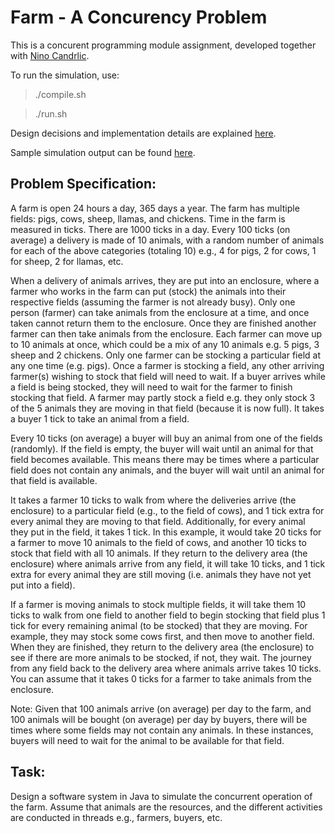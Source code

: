 # Farm - A Concurency Problem

This is a concurent programming module assignment, developed together with [Nino Candrlic](https://ie.linkedin.com/in/cptnemo).

To run the simulation, use:

> ./compile.sh

> ./run.sh

Design decisions and implementation details are explained [here](./assignment_description.pdf).

Sample simulation output can be found [here](./stdout.txt).

## Problem Specification:

A farm is open 24 hours a day, 365 days a year. The farm has multiple fields: pigs, cows, sheep, llamas, and chickens.
Time in the farm is measured in ticks. There are 1000 ticks in a day. Every 100 ticks (on average) a delivery is made of 10 animals, with a random number of animals for each of the above categories (totaling 10) e.g., 4 for pigs, 2 for cows, 1 for sheep, 2 for llamas, etc.

When a delivery of animals arrives, they are put into an enclosure, where a farmer who works in the farm can put (stock) the animals into their respective fields (assuming the farmer is not already busy). Only one person (farmer) can take animals from the enclosure at a time, and once taken cannot return them to the enclosure. Once they are finished another farmer can then take animals from the enclosure. Each farmer can move up to 10 animals at once, which could be a mix of any 10 animals e.g. 5 pigs, 3 sheep and 2 chickens. Only one farmer can be stocking a particular field at any one time (e.g. pigs). Once a farmer is stocking a field, any other arriving farmer(s) wishing to stock that field will need to wait. If a buyer arrives while a field is being stocked, they will need to wait for the farmer to finish stocking that field. A farmer may partly stock a field e.g. they only stock 3 of the 5 animals they are moving in that field (because it is now full). It takes a buyer 1 tick to take an animal from a field.

Every 10 ticks (on average) a buyer will buy an animal from one of the fields (randomly). If the field is empty, the buyer will wait until an animal for that field becomes available. This means there may be times where a particular field does not contain any animals, and the buyer will wait until an animal for that field is available.  

It takes a farmer 10 ticks to walk from where the deliveries arrive (the enclosure) to a particular field (e.g., to the field of cows), and 1 tick extra for every animal they are moving to that field. Additionally, for every animal they put in the field, it takes 1 tick. In this example, it would take 20 ticks for a farmer to move 10 animals to the field of cows, and another 10 ticks to stock that field with all 10 animals. If they return to the delivery area (the enclosure) where animals arrive from any field, it will take 10 ticks, and 1 tick extra for every animal they are still moving (i.e. animals they have not yet put into a field).

If a farmer is moving animals to stock multiple fields, it will take them 10 ticks to walk from one field to another field to begin stocking that field plus 1 tick for every remaining animal (to be stocked) that they are moving. For example, they may stock some cows first, and then move to another field. When they are finished, they return to the delivery area (the enclosure) to see if there are more animals to be stocked, if not, they wait. The journey from any field back to the delivery area where animals arrive takes 10 ticks. You can assume that it takes 0 ticks for a farmer to take animals from the enclosure. 

Note: Given that 100 animals arrive (on average) per day to the farm, and 100 animals will be bought (on average) per day by buyers, there will be times where some fields may not contain any animals. In these instances, buyers will need to wait for the animal to be available for that field. 


## Task:

Design a software system in Java to simulate the concurrent operation of the farm. Assume that animals are the resources, and the different activities are conducted in threads e.g., farmers, buyers, etc.